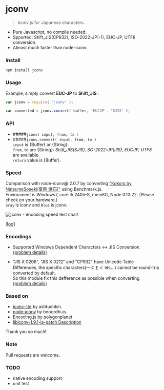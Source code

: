 jconv
====================
> Iconv.js for Japanese characters.

 * Pure Javascript, no compile needed.
 * Spported: Shift_JIS(CP932), ISO-2022-JP(-1), EUC-JP, UTF8 conversion.
 * Almost much faster than node-iconv.

### Install
```
npm install jconv
```

### Usage
Example, simply convert **EUC-JP** to **Shift_JIS** :

```javascript
var jconv = require( 'jconv' );

var converted = jconv.convert( buffer, 'EUCJP', 'SJIS' );
```

<!-- Also available **node-iconv-lite** syntax:
```javascript
var string = jconv.decode( buffer, fromEncoding );
```
```javascript
var buffer = jconv.encode( string, toEncoding );
``` -->

### API

* #####`jconv( input, from, to )`
* #####`jconv.convert( input, from, to )`  
`input` is {Buffer} or {String}.  
`from`, `to` are {String}: *Shift_JIS(SJIS), SO-2022-JP(JIS), EUCJP, UTF8* are available.  
`return` value is {Buffer}.

<!-- * #####`jconv.decode( inputBuffer, from )`

* #####`jconv.encode( inputString, to )` 

 -->

### Speed
Comparison with node-iconv@ 2.0.7 by converting ["Kokoro by NatsumeSoseki(夏目 漱石)"](http://www.aozora.gr.jp/cards/000148/files/773_14560.html)
using Benchmark.js.  
Environment is Windows7, core i5 2405-S, mem8G, Node 0.10.22.
(Please check on your hardware.)  
`Gray` is iconv and `Blue` is jconv.  

![jconv - encoding speed test chart](https://dl-web.dropbox.com/get/Public/speedLog.png?w=AABFHiEysNe2M2DhrKqAUEMU-QziEaIMvUu1SDmaJtGeKQ)  

[[log]]()  

### Encodings
 * Supported Windows Dependent Characters <-> JIS Conversion.  
[(problem details)](http://support.microsoft.com/default.aspx?scid=kb;ja;JP170559)  

 * "JIS X 0208", "JIS X 0212" and "CP932" have Unicode Table Differences, the specific characters(～￠￡∥ etc...) cannot be round-trip converted by default.  
 So this module fix this defference as possible when converting.  
[(problem details)](http://www8.plala.or.jp/tkubota1/unicode-symbols-map2.html)  

### Based on
 * [iconv-lite](https://github.com/ashtuchkin/iconv-lite) by ashtuchkin.
 * [node-iconv](https://github.com/bnoordhuis/node-iconv) by bnoordhuis.
 * [Encoding.js](https://github.com/polygonplanet/Unzipper.js) by polygonplanet.
 * [libiconv-1.9.1-ja-patch Description](http://www2d.biglobe.ne.jp/~msyk/software/libiconv-1.9.1-patch.html)

Thank you so much!

### Note
Pull requests are welcome.

### TODO
 * native encoding support
 * unit test
